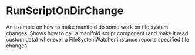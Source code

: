 RunScriptOnDirChange
====================
An example on how to make manifold do some work on file system changes.
Shows how to call a manifold script component (and make it read custom data) whenever a FileSystemWatcher instance
reports specified file changes.